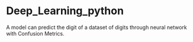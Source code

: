 # Deep_Learning_python
A model can predict the digit of a dataset of digits through neural network with Confusion Metrics.
